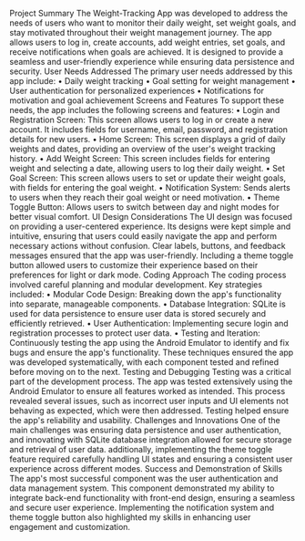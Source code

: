 Project Summary
The Weight-Tracking App was developed to address the needs of users who want to monitor their daily weight, set weight goals, and stay motivated throughout their weight management journey. The app allows users to log in, create accounts, add weight entries, set goals, and receive notifications when goals are achieved. It is designed to provide a seamless and user-friendly experience while ensuring data persistence and security.
User Needs Addressed
The primary user needs addressed by this app include:
•	Daily weight tracking
•	Goal setting for weight management
•	User authentication for personalized experiences
•	Notifications for motivation and goal achievement
Screens and Features
To support these needs, the app includes the following screens and features:
•	Login and Registration Screen: This screen allows users to log in or create a new account. It includes fields for username, email, password, and registration details for new users.
•	Home Screen: This screen displays a grid of daily weights and dates, providing an overview of the user's weight tracking history.
•	Add Weight Screen: This screen includes fields for entering weight and selecting a date, allowing users to log their daily weight.
•	Set Goal Screen: This screen allows users to set or update their weight goals, with fields for entering the goal weight.
•	Notification System: Sends alerts to users when they reach their goal weight or need motivation.
•	Theme Toggle Button: Allows users to switch between day and night modes for better visual comfort.
UI Design Considerations
The UI design was focused on providing a user-centered experience. Its designs were kept simple and intuitive, ensuring that users could easily navigate the app and perform necessary actions without confusion. Clear labels, buttons, and feedback messages ensured that the app was user-friendly. Including a theme toggle button allowed users to customize their experience based on their preferences for light or dark mode.
Coding Approach
The coding process involved careful planning and modular development. Key strategies included:
•	Modular Code Design: Breaking down the app's functionality into separate, manageable components.
•	Database Integration: SQLite is used for data persistence to ensure user data is stored securely and efficiently retrieved.
•	User Authentication: Implementing secure login and registration processes to protect user data.
•	Testing and Iteration: Continuously testing the app using the Android Emulator to identify and fix bugs and ensure the app's functionality.
These techniques ensured the app was developed systematically, with each component tested and refined before moving on to the next.
Testing and Debugging
Testing was a critical part of the development process. The app was tested extensively using the Android Emulator to ensure all features worked as intended. This process revealed several issues, such as incorrect user inputs and UI elements not behaving as expected, which were then addressed. Testing helped ensure the app's reliability and usability.
Challenges and Innovations
One of the main challenges was ensuring data persistence and user authentication, and innovating with SQLite database integration allowed for secure storage and retrieval of user data. additionally, implementing the theme toggle feature required carefully handling UI states and ensuring a consistent user experience across different modes.
Success and Demonstration of Skills
The app's most successful component was the user authentication and data management system. This component demonstrated my ability to integrate back-end functionality with front-end design, ensuring a seamless and secure user experience. Implementing the notification system and theme toggle button also highlighted my skills in enhancing user engagement and customization.
